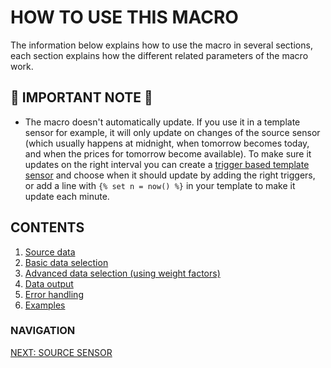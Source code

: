 # HOW TO USE THIS MACRO

The information below explains how to use the macro in several sections, each section explains how the different related parameters of the macro work.

## 🚨 IMPORTANT NOTE 🚨

* The macro doesn't automatically update. If you use it in a template sensor for example, it will only update on changes of the source sensor (which usually happens at midnight, when tomorrow becomes today, and when the prices for tomorrow become available). To make sure it updates on the right interval you can create a [trigger based template sensor](https://www.home-assistant.io/integrations/template/#trigger-based-template-binary-sensors-buttons-images-numbers-selects-and-sensors) and choose when it should update by adding the right triggers, or add a line with `{% set n = now() %}` in your template to make it update each minute.


## CONTENTS
1. [Source data](./1-source_data.md)
2. [Basic data selection](2-basic_data.md)
3. [Advanced data selection (using weight factors)](./3-advanced_data.md)
4. [Data output](4-data_output.md)
5. [Error handling](5-error_handling.md)
6. [Examples](./6-examples.md)

### NAVIGATION
[NEXT: SOURCE SENSOR](./1-source_data.md)